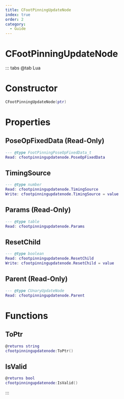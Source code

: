 ```yaml
---
title: CFootPinningUpdateNode
index: true
order: 2
category:
  - Guide
---
```


# CFootPinningUpdateNode

::: tabs
@tab Lua
# Constructor
```lua
CFootPinningUpdateNode(ptr)
```
# Properties
## PoseOpFixedData (Read-Only)
```lua
--- @type FootPinningPoseOpFixedData_t
Read: cfootpinningupdatenode.PoseOpFixedData
```
## TimingSource 
```lua
--- @type number
Read: cfootpinningupdatenode.TimingSource
Write: cfootpinningupdatenode.TimingSource = value
```
## Params (Read-Only)
```lua
--- @type table
Read: cfootpinningupdatenode.Params
```
## ResetChild 
```lua
--- @type boolean
Read: cfootpinningupdatenode.ResetChild
Write: cfootpinningupdatenode.ResetChild = value
```
## Parent (Read-Only)
```lua
--- @type CUnaryUpdateNode
Read: cfootpinningupdatenode.Parent
```
# Functions
## ToPtr
```lua
@returns string
cfootpinningupdatenode:ToPtr()
```
## IsValid
```lua
@returns bool
cfootpinningupdatenode:IsValid()
```

:::